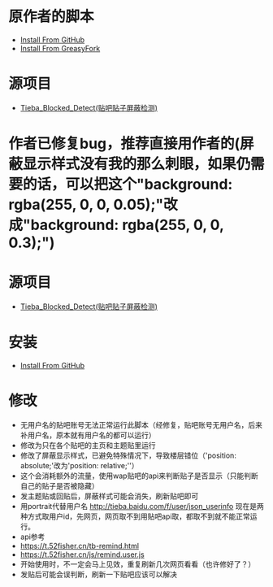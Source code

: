 # 原作者的脚本
- [Install From GitHub](https://github.com/FirefoxBar/userscript/raw/master/Tieba_Blocked_Detect/Tieba_Blocked_Detect.user.js)
- [Install From GreasyFork](https://greasyfork.org/zh-CN/scripts/383981)
# 源项目
* [Tieba_Blocked_Detect(贴吧贴子屏蔽检测)](https://github.com/FirefoxBar/userscript/tree/master/Tieba_Blocked_Detect)
# 作者已修复bug，推荐直接用作者的(屏蔽显示样式没有我的那么刺眼，如果仍需要的话，可以把这个"background: rgba(255, 0, 0, 0.05);"改成"background: rgba(255, 0, 0, 0.3);")
# 源项目
* [Tieba_Blocked_Detect(贴吧贴子屏蔽检测)](https://github.com/FirefoxBar/userscript/tree/master/Tieba_Blocked_Detect)
# 安装
- [Install From GitHub](https://github.com/shitianshiwa/baidu-tieba-userscript/raw/master/%E8%B4%B4%E5%90%A7%E8%B4%B4%E5%AD%90%E5%B1%8F%E8%94%BD%E6%A3%80%E6%B5%8B/%E8%B4%B4%E5%90%A7%E8%B4%B4%E5%AD%90%E5%B1%8F%E8%94%BD%E6%A3%80%E6%B5%8B(%E9%9D%9E%E5%AE%98%E6%96%B9%E4%BF%AE%E6%94%B92)/%E8%B4%B4%E5%90%A7%E8%B4%B4%E5%AD%90%E5%B1%8F%E8%94%BD%E6%A3%80%E6%B5%8B(%E9%9D%9E%E5%AE%98%E6%96%B9%E4%BF%AE%E6%94%B92).user.js)
# 修改
* 无用户名的贴吧账号无法正常运行此脚本（经修复，贴吧账号无用户名，后来补用户名，原本就有用户名的都可以运行）
* 修改为只在各个贴吧的主页和主题贴里运行
* 修改了屏蔽显示样式，已避免特殊情况下，导致楼层错位（'position: absolute;'改为'position: relative;''）
* 这个会消耗额外的流量，使用wap贴吧的api来判断贴子是否显示（只能判断自己的贴子是否被隐藏）
* 发主题贴或回贴后，屏蔽样式可能会消失，刷新贴吧即可
* 用portrait代替用户名 http://tieba.baidu.com/f/user/json_userinfo
现在是两种方式取用户id，先网页，网页取不到用贴吧api取，都取不到就不能正常运行。
* api参考 
* https://t.52fisher.cn/tb-remind.html
* https://t.52fisher.cn/js/remind.user.js
* 开始使用时，不一定会马上见效，重复刷新几次网页看看（也许修好了？）
* 发贴后可能会误判断，刷新一下贴吧应该可以解决
